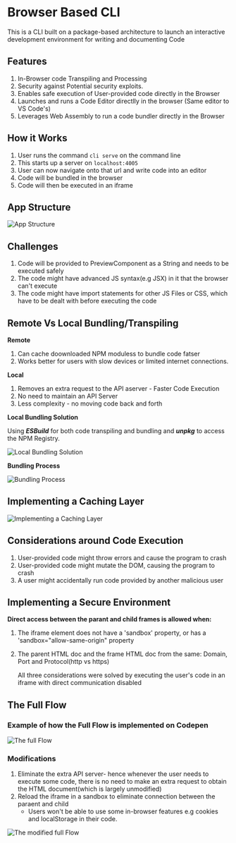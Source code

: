 # Browser Based CLI
This is a CLI built on a package-based architecture to launch an interactive development environment for writing and documenting Code

## Features
1. In-Browser code Transpiling and Processing
2. Security against Potential security exploits.
3. Enables safe execution of User-provided code directly in the Browser
4. Launches and runs a Code Editor directlly in the browser (Same editor to VS Code's)
5. Leverages Web Assembly to run a code bundler directly in the Browser

## How it Works
1. User runs the command `cli serve` on the command line
2. This starts up a server on `localhost:4005`
3. User can now navigate onto that url and write code into an editor
4. Code will be bundled in the browser
5. Code will then be executed in an iframe

## App Structure 
![App Structure](./public/images/AppStructure.png)

## Challenges
1. Code will be provided to PreviewComponent as a String and needs to be executed safely
2. The code might have advanced JS syntax(e.g JSX) in it that the browser can't execute
3. The code might have import statements for other JS Files or CSS, which have to be dealt with before executing the code

## Remote Vs Local Bundling/Transpiling
**Remote**
1. Can cache doownloaded NPM moduless to bundle code fatser
2. Works better for users with slow devices or limited internet connections.

**Local**
1. Removes an extra request to the API aserver - Faster Code Execution
2. No need to maintain an API Server
3. Less complexity - no moving code back and forth

**Local Bundling Solution**

Using ***ESBuild*** for both code transpiling and bundling and ***unpkg*** to access the NPM Registry.

![Local Bundling Solution](./public/images/bundling.png)

**Bundling Process**

![Bundling Process](./public/images/bundling-process.png)

## Implementing a Caching Layer
![Implementing a Caching Layer](./public/images/caching.png)

## Considerations around Code Execution
1. User-provided code might throw errors and cause the program to crash
2. User-provided code might mutate the DOM, causing the program to crash
3. A user might accidentally run code provided by another malicious user
   
## Implementing a Secure Environment
**Direct access between the parant and child frames is allowed when:**
1. The iframe element does not have a 'sandbox' property, or has a 'sandbox="allow-same-origin" property
2. The parent HTML doc and the frame HTML doc from the same: Domain, Port and Protocol(http vs https)

   All three considerations were solved by executing the user's code in an iframe with direct communication disabled

## The Full Flow

### Example of how the Full Flow is implemented on Codepen

![The full Flow](./public/images/codepen.png)

### Modifications
1. Eliminate the extra API server- hence whenever the user needs to execute some code, there is no need to make an extra request to obtain the HTML document(which is largely unmodified)
2. Reload the iframe in a sandbox to eliminate connection between the paraent and child
    - Users won't be able to use some in-browser features e.g cookies and localStorage in their code.

![The modified full Flow](./public/images/fullflow.png)